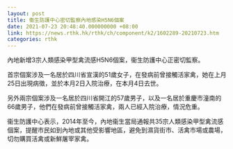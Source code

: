 ```yaml
---
layout: post
title: 衞生防護中心密切監察內地感染H5N6個案
date: 2021-07-23 20:48:40.000000000 +08:00
link: https://news.rthk.hk/rthk/ch/component/k2/1602289-20210723.htm
categories: rthk
---
```


內地新增3宗人類感染甲型禽流感H5N6個案，衞生防護中心正密切監察。

首宗個案涉及一名居於四川省宣漢的51歲女子，在發病前曾接觸活家禽，她在上月25日出現病徵，並於本月2日入院治療，在本月4日去世。

另外兩宗個案涉及一名居於四川省開江的57歲男子，以及一名居於重慶市潼南的66歲男子，他們在發病前曾接觸活家禽，兩人已經入院治療，情況危重。

衞生防護中心表示，2014年至今，內地衞生當局通報共35宗人類感染甲型禽流感個案，提醒市民如到內地或其他受影響地區，避免到濕貨街市、活禽市場或農場，切勿購買活禽或新鮮屠宰家禽。
